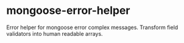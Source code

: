 mongoose-error-helper
=====================

Error helper for mongoose error complex messages. Transform field validators into human readable arrays.
